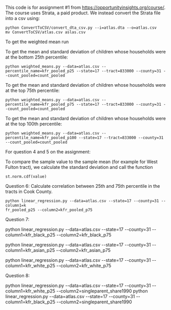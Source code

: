 This code is for assignment #1 from https://opportunityinsights.org/course/. The course uses Strata, a paid product. We instead convert the Strata file into a csv using:

```
python ConvertToCSV/convert_dta_csv.py --i=atlas.dta --o=atlas.csv
mv ConvertToCSV/atlas.csv aslas.csv
```



To get the weighted mean run 

To get the mean and standard deviation of children whose households were at the bottom 25th percentile:
```
python weighted_means.py --data=atlas.csv --percentile_name=kfr_pooled_p25 --state=17 --tract=833000 --county=31 --count_pooled=count_pooled
```

To get the mean and standard deviation of children whose households were at the top 75th percentile:
```
python weighted_means.py --data=atlas.csv --percentile_name=kfr_pooled_p75 --state=17 --tract=833000 --county=31 --count_pooled=count_pooled
```

To get the mean and standard deviation of children whose households were at the top 100th percentile:
```
python weighted_means.py --data=atlas.csv --percentile_name=kfr_pooled_p100 --state=17 --tract=833000 --county=31 --count_pooled=count_pooled
```

For question 4 and 5 on the assignment:

To compare the sample value to the sample mean (for example for West Fulton tract), we calculate the standard deviation and call the function 

```
st.norm.cdf(value)
```


Question 6:
Calculate correlation between 25th and 75th percentile in the tracts in Cook County. 
```
python linear_regression.py --data=atlas.csv --state=17 --county=31 --column1=k
fr_pooled_p25 --column2=kfr_pooled_p75
```

Question 7:

python linear_regression.py --data=atlas.csv --state=17 --county=31 --column1=kfr_black_p25 --column2=kfr_black_p75

python linear_regression.py --data=atlas.csv --state=17 --county=31 --column1=kfr_asian_p25 --column2=kfr_asian_p75

python linear_regression.py --data=atlas.csv --state=17 --county=31 --column1=kfr_white_p25 --column2=kfr_white_p75

Question 8:

python linear_regression.py --data=atlas.csv --state=17 --county=31 --column1=kfr_white_p25 --column2=singleparent_share1990
python linear_regression.py --data=atlas.csv --state=17 --county=31 --column1=kfr_black_p25 --column2=singleparent_share1990


